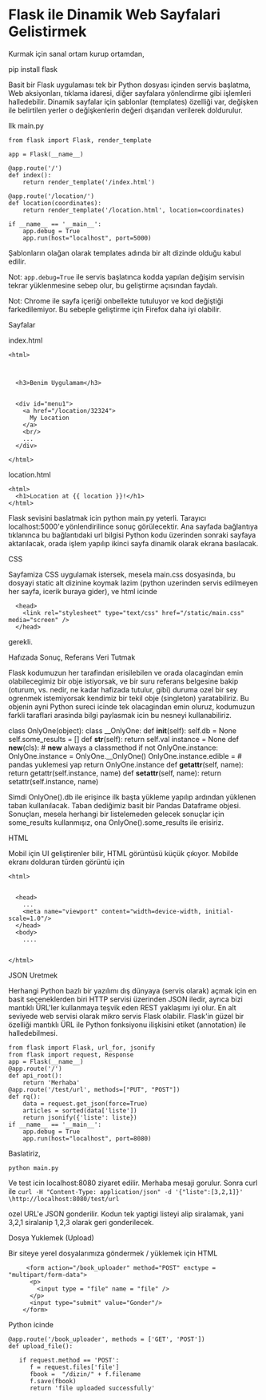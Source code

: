 # Flask ile Dinamik Web Sayfalari Gelistirmek

Kurmak için sanal ortam kurup ortamdan,

pip install flask

Basit bir Flask uygulaması tek bir Python dosyası içinden servis
başlatma, Web aksiyonları, tıklama idaresi, diğer sayfalara
yönlendirme gibi işlemleri halledebilir. Dinamik sayfalar için
şablonlar (templates) özelliği var, değişken ile belirtilen yerler o
değişkenlerin değeri dışarıdan verilerek doldurulur.

Ilk main.py

```
from flask import Flask, render_template

app = Flask(__name__)

@app.route('/')
def index():
    return render_template('/index.html')

@app.route('/location/')
def location(coordinates):
    return render_template('/location.html', location=coordinates)

if __name__ == '__main__':
    app.debug = True
    app.run(host="localhost", port=5000)
```


Şablonların olağan olarak templates adında bir alt dizinde olduğu
kabul edilir.

Not: `app.debug=True` ile servis başlatınca kodda yapılan değişim
servisin tekrar yüklenmesine sebep olur, bu geliştirme açısından
faydalı.

Not: Chrome ile sayfa içeriği onbellekte tutuluyor ve kod değiştiği
farkedilemiyor. Bu sebeple geliştirme için Firefox daha iyi olabilir.

Sayfalar


index.html

```
<html>



  <h3>Benim Uygulamam</h3>


  <div id="menu1">
    <a href="/location/32324">
      My Location
    </a>
    <br/>
    ...
  </div>

</html>
```

location.html

```
<html>
  <h1>Location at {{ location }}!</h1>
</html>
```

Flask sevisini baslatmak icin python main.py yeterli. Tarayıcı
localhost:5000'e yönlendirilince sonuç görülecektir. Ana sayfada
bağlantıya tıklanınca bu bağlantıdaki url bilgisi Python kodu
üzerinden sonraki sayfaya aktarılacak, orada işlem yapılıp ikinci
sayfa dinamik olarak ekrana basılacak.

CSS

Sayfamiza CSS uygulamak istersek, mesela main.css dosyasinda, bu
dosyayi static alt dizinine koymak lazim (python uzerinden servis
edilmeyen her sayfa, icerik buraya gider), ve html icinde

```
  <head>
    <link rel="stylesheet" type="text/css" href="/static/main.css" media="screen" />
  </head>
```

gerekli.

Hafızada Sonuç, Referans Veri Tutmak

Flask kodumuzun her tarafindan erisilebilen ve orada olacagindan emin
olabilecegimiz bir obje istiyorsak, ve bir suru referans belgesine
bakip (oturum, vs. nedir, ne kadar hafizada tutulur, gibi) duruma ozel
bir sey ogrenmek istemiyorsak kendimiz bir tekil obje (singleton)
yaratabiliriz. Bu objenin ayni Python sureci icinde tek olacagindan
emin oluruz, kodumuzun farkli taraflari arasinda bilgi paylasmak icin
bu nesneyi kullanabiliriz.

class OnlyOne(object):
    class __OnlyOne:
        def __init__(self):
            self.db = None
            self.some_results = []
        def __str__(self):
            return self.val
    instance = None
    def __new__(cls): # __new__ always a classmethod
        if not OnlyOne.instance:
            OnlyOne.instance = OnlyOne.__OnlyOne()
            OnlyOne.instance.edible = # pandas yuklemesi yap
        return OnlyOne.instance
    def __getattr__(self, name):
        return getattr(self.instance, name)
    def __setattr__(self, name):
        return setattr(self.instance, name)

Simdi OnlyOne().db ile erişince ilk başta yükleme yapılıp ardından
yüklenen taban kullanılacak. Taban dediğimiz basit bir Pandas
Dataframe objesi. Sonuçları, mesela herhangi bir listelemeden gelecek
sonuçlar için some_results kullanmışız, ona OnlyOne().some_results ile
erisiriz.

HTML

Mobil için UI geliştirenler bilir, HTML görüntüsü küçük
çıkıyor. Mobilde ekranı dolduran türden görüntü için

```
<html>


  <head>
    ...
    <meta name="viewport" content="width=device-width, initial-scale=1.0"/>
  </head>
  <body>
    ....


</html>
```

JSON Uretmek

Herhangi Python bazlı bir yazılımı dış dünyaya (servis olarak) açmak
için en basit seçeneklerden biri HTTP servisi üzerinden JSON iledir,
ayrıca bizi mantıklı ÜRL'ler kullanmaya teşvik eden REST yaklaşımı iyi
olur. En alt seviyede web servisi olarak mikro servis Flask
olabilir. Flask'in güzel bir özelliği mantıklı ÜRL ile Python
fonksiyonu ilişkisini etiket (annotation) ile halledebilmesi.

```
from flask import Flask, url_for, jsonify
from flask import request, Response
app = Flask(__name__)
@app.route('/')
def api_root():
    return 'Merhaba'
@app.route('/test/url', methods=["PUT", "POST"])
def rq():
    data = request.get_json(force=True)   
    articles = sorted(data['liste'])
    return jsonify({'liste': liste})
if __name__ == '__main__':
    app.debug = True
    app.run(host="localhost", port=8080)
```

Baslatiriz,

`python main.py`

Ve test icin localhost:8080 ziyaret edilir. Merhaba mesaji
gorulur. Sonra curl ile `curl -H "Content-Type: application/json" -d
'{"liste":[3,2,1]}' \http://localhost:8080/test/url`

ozel URL'e JSON gonderilir. Kodun tek yaptigi listeyi alip siralamak,
yani 3,2,1 siralanip 1,2,3 olarak geri gonderilecek.

Dosya Yuklemek (Upload)

Bir siteye yerel dosyalarımıza göndermek / yüklemek için HTML

```
     <form action="/book_uploader" method="POST" enctype = "multipart/form-data">
      <p>
        <input type = "file" name = "file" />
      </p>
      <input type="submit" value="Gonder"/>
    </form>
```


Python icinde

```
@app.route('/book_uploader', methods = ['GET', 'POST'])
def upload_file():

   if request.method == 'POST':
      f = request.files['file']
      fbook =  "/dizin/" + f.filename
      f.save(fbook)     
      return 'file uploaded successfully'

```







